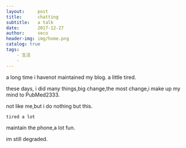 ```yaml
---
layout:     post
title:      chatting
subtitle:   a talk
date:       2017-12-27
author:     seco
header-img: img/home.png
catalog: true
tags:
    - 生活
    - 
---
```



a long time i havenot maintained my blog. a little tired.

these days, i did many things,big change,the most change,i make up my mind to PubMed2333.

not like me,but i do nothing but this.

`tired a lot`

maintain the phone,a lot fun.




im still degraded.
